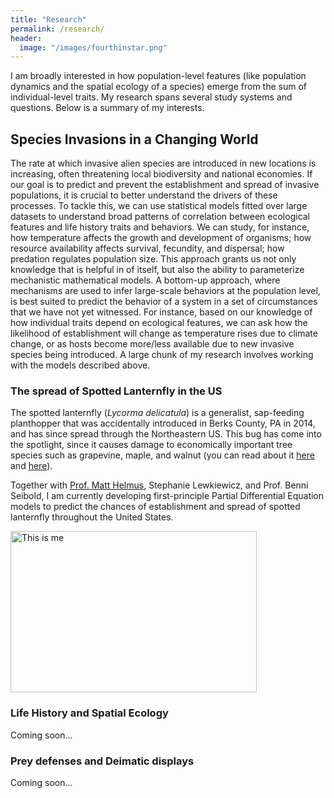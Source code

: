 ```yaml
---
title: "Research"
permalink: /research/
header:
  image: "/images/fourthinstar.png"
---
```


I am broadly interested in how population-level features (like population dynamics and the spatial ecology of a species) emerge from the sum of individual-level traits. My research spans several study systems and questions. Below is a summary of my interests.

## Species Invasions in a Changing World

The rate at which invasive alien species are introduced in new locations is increasing, often threatening local biodiversity and national economies. If our goal is to predict and prevent the establishment and spread of invasive populations, it is crucial to better understand the drivers of these processes. To tackle this, we can use statistical models fitted over large datasets to understand broad patterns of correlation between ecological features and life history traits and behaviors. We can study, for instance, how temperature affects the growth and development of organisms; how resource availability affects survival, fecundity, and dispersal; how predation regulates population size. This approach grants us not only knowledge that is helpful in of itself, but also the ability to parameterize mechanistic mathematical models. A bottom-up approach, where mechanisms are used to infer large-scale behaviors at the population level, is best suited to predict the behavior of a system in a set of circumstances that we have not yet witnessed. For instance, based on our knowledge of how individual traits depend on ecological features, we can ask how the likelihood of establishment will change as temperature rises due to climate change, or as hosts become more/less available due to new invasive species being introduced. A large chunk of my research involves working with the models described above.


### The spread of Spotted Lanternfly in the US

The spotted lanternfly (*Lycorma delicatula*) is a generalist, sap-feeding planthopper that was accidentally introduced in Berks County, PA in 2014, and has since spread through the Northeastern US. This bug has come into the spotlight, since it causes damage to economically important tree species such as grapevine, maple, and walnut (you can read about it [here](https://extension.psu.edu/spotted-lanternfly) and [here](https://www.agriculture.pa.gov/Plants_Land_Water/PlantIndustry/Entomology/spotted_lanternfly/SpottedLanternflyAlert/Pages/default.aspx)).

 Together with [Prof. Matt Helmus](https://www.iecolab.org/matthew-r-helmus/), Stephanie Lewkiewicz, and Prof. Benni Seibold, I am currently developing first-principle Partial Differential Equation models to predict the chances of establishment and spread of spotted lanternfly throughout the United States.

 <img src="{{ site.url }}{{ site.baseurl }}/images/slf_silico.png" alt="This is me" style="width:394px;height:258px;">

### Life History and Spatial Ecology

Coming soon...


### Prey defenses and Deimatic displays

Coming soon...
